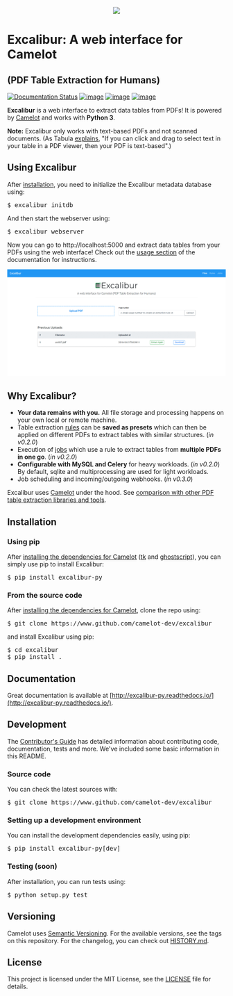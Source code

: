 <p align="center">
   <img src="https://raw.githubusercontent.com/camelot-dev/excalibur/master/docs/_static/excalibur-logo.png" width="200">
</p>

# Excalibur: A web interface for Camelot

## (PDF Table Extraction for Humans)

[![Documentation Status](https://readthedocs.org/projects/camelot-py/badge/?version=master)](https://camelot-py.readthedocs.io/en/master/) [![image](https://img.shields.io/pypi/v/excalibur-py.svg)](https://pypi.org/project/excalibur-py/) [![image](https://img.shields.io/pypi/l/excalibur-py.svg)](https://pypi.org/project/excalibur-py/) [![image](https://img.shields.io/pypi/pyversions/excalibur-py.svg)](https://pypi.org/project/excalibur-py/)

**Excalibur** is a web interface to extract data tables from PDFs! It is powered by [Camelot](https://camelot-py.readthedocs.io/) and works with **Python 3**.

**Note:** Excalibur only works with text-based PDFs and not scanned documents. (As Tabula [explains](https://github.com/tabulapdf/tabula#why-tabula), "If you can click and drag to select text in your table in a PDF viewer, then your PDF is text-based".)

## Using Excalibur

After [installation](https://excalibur-py.readthedocs.io/en/latest/user/install.html), you need to initialize the Excalibur metadata database using:

<pre>
$ excalibur initdb
</pre>

And then start the webserver using:

<pre>
$ excalibur webserver
</pre>

Now you can go to http://localhost:5000 and extract data tables from your PDFs using the web interface! Check out the [usage section](https://excalibur-py.readthedocs.io/en/latest/user/usage.html) of the documentation for instructions.

![usage.gif](docs/_static/usage.gif)

## Why Excalibur?

- **Your data remains with you.** All file storage and processing happens on your own local or remote machine.
- Table extraction [rules](https://excalibur-py.readthedocs.io/en/latest/user/concepts.html#rule) can be **saved as presets** which can then be applied on different PDFs to extract tables with similar structures. (*in v0.2.0*)
- Execution of [jobs](https://excalibur-py.readthedocs.io/en/latest/user/concepts.html#job) which use a rule to extract tables from **multiple PDFs in one go**. (*in v0.2.0*)
- **Configurable with MySQL and Celery** for heavy workloads. (*in v0.2.0*) By default, sqlite and multiprocessing are used for light workloads.
- Job scheduling and incoming/outgoing webhooks. (*in v0.3.0*)

Excalibur uses [Camelot](https://camelot-py.readthedocs.io/) under the hood. See [comparison with other PDF table extraction libraries and tools](https://github.com/socialcopsdev/camelot/wiki/Comparison-with-other-PDF-Table-Extraction-libraries-and-tools).

## Installation

### Using pip

After [installing the dependencies for Camelot](https://camelot-py.readthedocs.io/en/master/user/install.html#using-pip) ([tk](https://packages.ubuntu.com/trusty/python-tk) and [ghostscript](https://www.ghostscript.com/)), you can simply use pip to install Excalibur:

<pre>
$ pip install excalibur-py
</pre>

### From the source code

After [installing the dependencies for Camelot](https://camelot-py.readthedocs.io/en/master/user/install.html#using-pip), clone the repo using:

<pre>
$ git clone https://www.github.com/camelot-dev/excalibur
</pre>

and install Excalibur using pip:

<pre>
$ cd excalibur
$ pip install .
</pre>

## Documentation

Great documentation is available at [http://excalibur-py.readthedocs.io/](http://excalibur-py.readthedocs.io/).

## Development

The [Contributor's Guide](https://excalibur-py.readthedocs.io/en/latest/dev/contributing.html) has detailed information about contributing code, documentation, tests and more. We've included some basic information in this README.

### Source code

You can check the latest sources with:

<pre>
$ git clone https://www.github.com/camelot-dev/excalibur
</pre>

### Setting up a development environment

You can install the development dependencies easily, using pip:

<pre>
$ pip install excalibur-py[dev]
</pre>

### Testing (soon)

After installation, you can run tests using:

<pre>
$ python setup.py test
</pre>

## Versioning

Camelot uses [Semantic Versioning](https://semver.org/). For the available versions, see the tags on this repository. For the changelog, you can check out [HISTORY.md](https://github.com/camelot-dev/excalibur/blob/master/HISTORY.md).

## License

This project is licensed under the MIT License, see the [LICENSE](https://github.com/camelot-dev/excalibur/blob/master/LICENSE) file for details.
